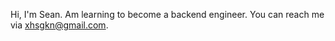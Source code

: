 Hi, I'm Sean.
Am learning to become a backend engineer.
You can reach me via [xhsgkn@gmail.com](mailto:xhsgkn@gmail.com).  
